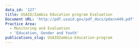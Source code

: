 ```yaml
---
data_id: '127'
title: USAID/Zambia Education program Evaluation
Document URL: 'http://pdf.usaid.gov/pdf_docs/pdacn449.pdf'
Practice Area:
  - Monitoring and Evaluation
  - 'Education, Gender and Youth'
publications_slug: USAIDZambia-Education-program
---
```

